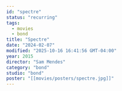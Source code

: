 ```yaml
---
id: "spectre"
status: "recurring"
tags:
  - movies
  - bond
title: "Spectre"
date: "2024-02-07"
modified: "2025-10-16 16:41:56 GMT-04:00"
year: 2015
director: "Sam Mendes"
category: "bond"
studio: "bond"
poster: "[[movies/posters/spectre.jpg]]"
---
```

